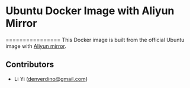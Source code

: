 # Ubuntu Docker Image with Aliyun Mirror
================
This Docker image is built from the official Ubuntu image with [Aliyun mirror](http://mirrors.aliyun.com/).

Contributors
-------------------
* Li Yi (denverdino@gmail.com)
